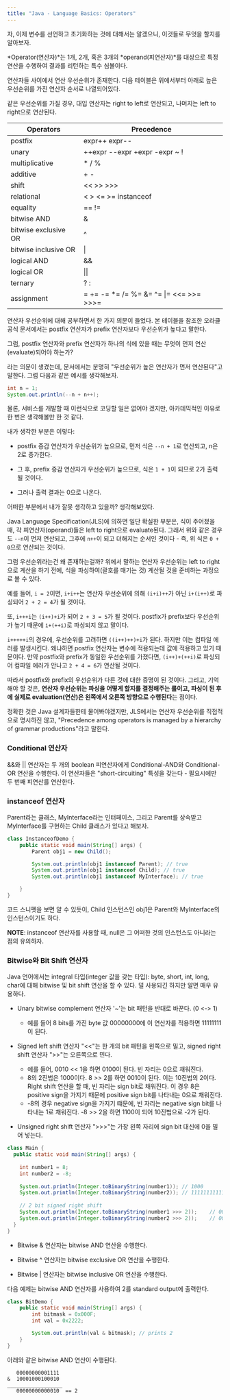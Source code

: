 ```yaml
---
title: "Java - Language Basics: Operators"
---
```


자, 이제 변수를 선언하고 초기화하는 것에 대해서는 알겠으니, 이것들로 무엇을 할지를 알아보자.

*Operator(연산자)*는 1개, 2개, 혹은 3개의 *operand(피연산자)*를 대상으로 특정 연산을 수행하여 결과를 리턴하는 특수 심볼이다.

연산자들 사이에서 연산 우선순위가 존재한다. 다음 테이블은 위에서부터 아래로 높은 우선순위를 가진 연산자 순서로 나열되어있다.

같은 우선순위를 가질 경우, 대입 연산자는 right to left로 연산되고, 나머지는 left to right으로 연산된다.

| Operators                | Precedence                              |
| ------------------------ | --------------------------------------- |
| postfix                  | expr++ expr--                           |
| unary                    | ++expr --expr +expr -expr ~ !           |
| multiplicative           | * / %                                   |
| additive                 | + -                                     | 
| shift                    | << >> >>>                               |
| relational               | < > <= >= instanceof                    |
| equality                 | == !=                                   |
| bitwise AND              | &                                       |
| bitwise exclusive OR     | ^                                       |
| bitwise inclusive OR     | \|                                      |
| logical AND              | &&                                      |
| logical OR               | \|\|                                    |
| ternary                  | ? :                                     |
| assignment               | = += -= *= /= %= &= ^= \|= <<= >>= >>>= |

연산자 우선순위에 대해 공부하면서 한 가지 의문이 들었다. 본 테이블을 참조한 오라클 공식 문서에서는 postfix 연산자가 prefix 연산자보다 우선순위가 높다고 말한다.

그럼, postfix 연산자와 prefix 연산자가 하나의 식에 있을 때는 무엇이 먼저 연산(evaluate)되어야 하는가?

라는 의문이 생겼는데, 문서에서는 분명히 "우선순위가 높은 연산자가 먼저 연산된다"고 말한다. 그럼 다음과 같은 예시를 생각해보자.

```java
int n = 1;
System.out.println(--n + n++);
```

물론, 서비스를 개발할 때 이런식으로 코딩할 일은 없어야 겠지만, 아카데믹적인 이유로 한 번은 생각해볼만 한 것 같다.

내가 생각한 부분은 이렇다:
- postfix 증감 연산자가 우선순위가 높으므로, 먼저 식은 `--n + 1`로 연산되고, n은 2로 증가한다.

- 그 후, prefix 증감 연산자가 우선순위가 높으므로, 식은 `1 + 1`이 되므로 2가 출력될 것이다.

- 그러나 출력 결과는 0으로 나온다.

어떠한 부분에서 내가 잘못 생각하고 있을까? 생각해보았다.

Java Language Specification(JLS)에 의하면 일단 확실한 부분은, 식이 주어졌을 때, 각 피연산자(operand)들은 left to right으로 evaluate된다. 그래서 위와 같은 경우도 `--n`이 먼저 연산되고, 그후에 `n++`이 되고 더해지는 순서인 것이다 - 즉, 위 식은 `0 + 0`으로 연산되는 것이다.

그럼 우선순위라는건 왜 존재하는걸까? 위에서 말하는 연산자 우선순위는 left to right으로 계산을 하기 전에, 식을 파싱하여(괄호를 매기는 것) 계산될 것을 준비하는 과정으로 볼 수 있다.

예를 들어, `i = 2`이면, `i+i++`는 연산자 우선순위에 의해 `(i+i)++`가 아닌 `i+(i++)`로 파싱되어 `2 + 2 = 4`가 될 것이다.

또, `i+++i`는 `(i++)+i`가 되어 `2 + 3 = 5`가 될 것이다. postfix가 prefix보다 우선순위가 높기 때문에 `i+(++i)`로 파싱되지 않고 말이다.

`i+++++i`의 경우에, 우선순위를 고려하면 `((i++)++)+i`가 된다. 하지만 이는 컴파일 에러를 발생시킨다. 왜냐하면 postfix 연산자는 변수에 적용되는데 값에 적용하고 있기 때문이다. 만약 postfix와 prefix가 동일한 우선순위를 가졌다면, `(i++)+(++i)`로 파싱되어 컴파일 에러가 안나고 `2 + 4 = 6`가 연산될 것이다.

따라서 postfix와 prefix의 우선순위가 다른 것에 대한 증명이 된 것이다. 그리고, 기억해야 할 것은, **연산자 우선순위는 파싱을 어떻게 할지를 결정해주는 룰이고, 파싱이 된 후에 실제로 evaluation(연산)은 왼쪽에서 오른쪽 방향으로 수행된다**는 점이다.

정확한 것은 Java 설계자들한테 물어봐야겠지만, JLS에서는 연산자 우선순위를 직접적으로 명시하진 않고, "Precedence among operators is managed by a hierarchy of grammar productions"라고 말한다.

### Conditional 연산자
&&와 || 연산자는 두 개의 boolean 피연산자에게 Conditional-AND와 Conditional-OR 연산을 수행한다. 이 연산자들은 "short-circuiting" 특성을 갖는다 - 필요시에만 두 번째 피연산를 연산한다.

### instanceof 연산자
Parent라는 클래스, MyInterface라는 인터페이스, 그리고 Parent를 상속받고 MyInterface를 구현하는 Child 클래스가 있다고 해보자.<br>

```java
class InstanceofDemo {
    public static void main(String[] args) {
        Parent obj1 = new Child();

        System.out.println(obj1 instanceof Parent); // true
        System.out.println(obj1 instanceof Child); // true
        System.out.println(obj1 instanceof MyInterface); // true

    }
}
```

코드 스니펫을 보면 알 수 있듯이, Child 인스턴스인 obj1은 Parent와 MyInterface의 인스턴스이기도 하다.

**NOTE**: instanceof 연산자를 사용할 때, null은 그 어떠한 것의 인스턴스도 아니라는 점의 유의하자.

### Bitwise와 Bit Shift 연산자
Java 언어에서는 integral 타입(integer 값을 갖는 타입): byte, short, int, long, char에 대해 bitwise 및 bit shift 연산을 할 수 있다. 덜 사용되긴 하지만 알면 매우 유용하다.

- Unary bitwise complement 연산자 '~'는 bit 패턴을 반대로 바꾼다. (0 <-> 1)
  - 예를 들어 8 bits를 가진 byte 값 00000000에 이 연산자를 적용하면 11111111이 된다.

- Signed left shift 연산자 "<<"는 한 개의 bit 패턴을 왼쪽으로 밀고, signed right shift 연산자 ">>"는 오른쪽으로 민다. 
  - 예를 들어, 0010 << 1을 하면 0100이 된다. 빈 자리는 0으로 채워진다.
  - 8의 2진법은 1000이다. 8 >> 2를 하면 0010이 된다. 이는 10진법의 2이다. Right shift 연산을 할 때, 빈 자리는 sign bit로 채워진다. 이 경우 8은 positive sign을 가지기 때문에 positive sign bit를 나타내는 0으로 채워진다.
  - -8의 경우 negative sign을 가지기 떄문에, 빈 자리는 negative sign bit를 나타내는 1로 채워진다. -8 >> 2을 하면 1100이 되어 10진법으로 -2가 된다.

- Unsigned right shift 연산자 ">>>"는 가장 왼쪽 자리에 sign bit 대신에 0을 밀어 넣는다.

```java
class Main {
  public static void main(String[] args) {
    
    int number1 = 8;
    int number2 = -8;
    
    System.out.println(Integer.toBinaryString(number1)); // 1000
    System.out.println(Integer.toBinaryString(number2)); // 11111111111111111111111111111000
    
    // 2 bit signed right shift
    System.out.println(Integer.toBinaryString(number1 >>> 2));    // 0010
    System.out.println(Integer.toBinaryString(number2 >>> 2));    // 00111111111111111111111111111110
  }
}
```

- Bitwise & 연산자는 bitwise AND 연산을 수행한다.

- Bitwise ^ 연산자는 bitwise exclusive OR 연산을 수행한다.

- Bitwise \| 연산자는 bitwise inclusive OR 연산을 수행한다.

다음 예제는 bitwise AND 연산자를 사용하여 2를 standard output에 출력한다.

```java
class BitDemo {
    public static void main(String[] args) {
        int bitmask = 0x000F;
        int val = 0x2222;

        System.out.println(val & bitmask); // prints 2
    }
}
```

아래와 같은 bitwise AND 연산이 수행된다.

```
   00000000001111
&  10001000100010
__________________
   00000000000010  == 2
```